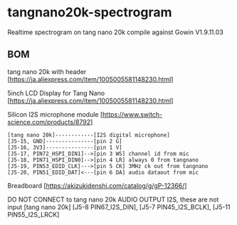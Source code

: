 
# tangnano20k-spectrogram
Realtime spectrogram on tang nano 20k
compile against Gowin V1.9.11.03

## BOM
tang nano 20k with header [https://ja.aliexpress.com/item/1005005581148230.html]

5inch LCD Display for Tang Nano [https://ja.aliexpress.com/item/1005005581148230.html]

Silicon I2S microphone module [https://www.switch-science.com/products/8792]

    [tang nano 20k]------------[I2S digital microphone]
    [J5-15, GND]---------------[pin 2 G]
    [J5-16, 3V3]---------------[pin 1 V]
    [J5-17, PIN72_HSPI_DIN1]-->[pin 3 WS] channel id from mic
    [J5-18, PIN71_HSPI_DIN0]-->[pin 4 LR] always 0 from tangnano
    [J5-19, PIN53_EDID_CLK]--->[pin 5 CK] 3MHz ck out from tangnano
    [J5-20, PIN51_EDID_DAT]<---[pin 6 DA] audio dataout from mic 

Breadboard [https://akizukidenshi.com/catalog/g/gP-12366/]

DO NOT CONNECT to tang nano 20k AUDIO OUTPUT I2S, these are not input
[tang nano 20k]
[J5-8 PIN67_I2S_DIN], [J5-7 PIN45_I2S_BCLK], [J5-11 PIN55_I2S_LRCK]

